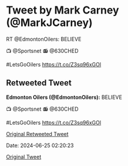 # Tweet by Mark Carney (@MarkJCarney)

RT @EdmontonOilers: BELIEVE

📺 @Sportsnet
📻 @630CHED

#LetsGoOilers https://t.co/Z3sq96xGOl

## Retweeted Tweet

**Edmonton Oilers (@EdmontonOilers):** BELIEVE

📺 @Sportsnet
📻 @630CHED

#LetsGoOilers https://t.co/Z3sq96xGOl

[Original Retweeted Tweet](https://x.com/EdmontonOilers/status/1805423577136873846)

Date: 2024-06-25 02:20:23

[Original Tweet](https://x.com/MarkJCarney/status/1805425779632681137)
